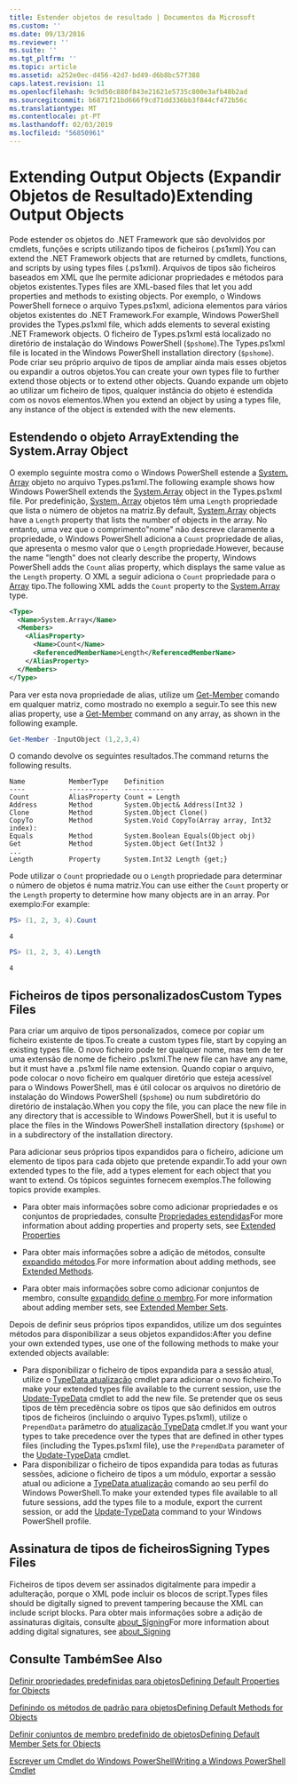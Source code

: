 ```yaml
---
title: Estender objetos de resultado | Documentos da Microsoft
ms.custom: ''
ms.date: 09/13/2016
ms.reviewer: ''
ms.suite: ''
ms.tgt_pltfrm: ''
ms.topic: article
ms.assetid: a252e0ec-d456-42d7-bd49-d6b8bc57f388
caps.latest.revision: 11
ms.openlocfilehash: 9c9d50c880f843e21621e5735c800e3afb48b2ad
ms.sourcegitcommit: b6871f21bd666f9cd71dd336bb3f844cf472b56c
ms.translationtype: MT
ms.contentlocale: pt-PT
ms.lasthandoff: 02/03/2019
ms.locfileid: "56850961"
---
```

# <a name="extending-output-objects"></a><span data-ttu-id="addeb-102">Extending Output Objects (Expandir Objetos de Resultado)</span><span class="sxs-lookup"><span data-stu-id="addeb-102">Extending Output Objects</span></span>

<span data-ttu-id="addeb-103">Pode estender os objetos do .NET Framework que são devolvidos por cmdlets, funções e scripts utilizando tipos de ficheiros (.ps1xml).</span><span class="sxs-lookup"><span data-stu-id="addeb-103">You can extend the .NET Framework objects that are returned by cmdlets, functions, and scripts by using types files (.ps1xml).</span></span> <span data-ttu-id="addeb-104">Arquivos de tipos são ficheiros baseados em XML que lhe permite adicionar propriedades e métodos para objetos existentes.</span><span class="sxs-lookup"><span data-stu-id="addeb-104">Types files are XML-based files that let you add properties and methods to existing objects.</span></span> <span data-ttu-id="addeb-105">Por exemplo, o Windows PowerShell fornece o arquivo Types.ps1xml, adiciona elementos para vários objetos existentes do .NET Framework.</span><span class="sxs-lookup"><span data-stu-id="addeb-105">For example, Windows PowerShell provides the Types.ps1xml file, which adds elements to several existing .NET Framework objects.</span></span> <span data-ttu-id="addeb-106">O ficheiro de Types.ps1xml está localizado no diretório de instalação do Windows PowerShell (`$pshome`).</span><span class="sxs-lookup"><span data-stu-id="addeb-106">The Types.ps1xml file is located in the Windows PowerShell installation directory (`$pshome`).</span></span> <span data-ttu-id="addeb-107">Pode criar seu próprio arquivo de tipos de ampliar ainda mais esses objetos ou expandir a outros objetos.</span><span class="sxs-lookup"><span data-stu-id="addeb-107">You can create your own types file to further extend those objects or to extend other objects.</span></span> <span data-ttu-id="addeb-108">Quando expande um objeto ao utilizar um ficheiro de tipos, qualquer instância do objeto é estendida com os novos elementos.</span><span class="sxs-lookup"><span data-stu-id="addeb-108">When you extend an object by using a types file, any instance of the object is extended with the new elements.</span></span>

## <a name="extending-the-systemarray-object"></a><span data-ttu-id="addeb-109">Estendendo o objeto Array</span><span class="sxs-lookup"><span data-stu-id="addeb-109">Extending the System.Array Object</span></span>

<span data-ttu-id="addeb-110">O exemplo seguinte mostra como o Windows PowerShell estende a [System. Array](/dotnet/api/System.Array) objeto no arquivo Types.ps1xml.</span><span class="sxs-lookup"><span data-stu-id="addeb-110">The following example shows how Windows PowerShell extends the [System.Array](/dotnet/api/System.Array) object in the Types.ps1xml file.</span></span> <span data-ttu-id="addeb-111">Por predefinição, [System. Array](/dotnet/api/System.Array) objetos têm uma `Length` propriedade que lista o número de objetos na matriz.</span><span class="sxs-lookup"><span data-stu-id="addeb-111">By default, [System.Array](/dotnet/api/System.Array) objects have a `Length` property that lists the number of objects in the array.</span></span> <span data-ttu-id="addeb-112">No entanto, uma vez que o comprimento"nome" não descreve claramente a propriedade, o Windows PowerShell adiciona a `Count` propriedade de alias, que apresenta o mesmo valor que o `Length` propriedade.</span><span class="sxs-lookup"><span data-stu-id="addeb-112">However, because the name "length" does not clearly describe the property, Windows PowerShell adds the `Count` alias property, which displays the same value as the `Length` property.</span></span> <span data-ttu-id="addeb-113">O XML a seguir adiciona o `Count` propriedade para o [Array](/dotnet/api/System.Array) tipo.</span><span class="sxs-lookup"><span data-stu-id="addeb-113">The following XML adds the `Count` property to the [System.Array](/dotnet/api/System.Array) type.</span></span>

```xml
<Type>
  <Name>System.Array</Name>
  <Members>
    <AliasProperty>
      <Name>Count</Name>
      <ReferencedMemberName>Length</ReferencedMemberName>
    </AliasProperty>
  </Members>
</Type>

```

<span data-ttu-id="addeb-114">Para ver esta nova propriedade de alias, utilize um [Get-Member](/powershell/module/Microsoft.PowerShell.Utility/Get-Member) comando em qualquer matriz, como mostrado no exemplo a seguir.</span><span class="sxs-lookup"><span data-stu-id="addeb-114">To see this new alias property, use a [Get-Member](/powershell/module/Microsoft.PowerShell.Utility/Get-Member) command on any array, as shown in the following example.</span></span>

```powershell
Get-Member -InputObject (1,2,3,4)
```

<span data-ttu-id="addeb-115">O comando devolve os seguintes resultados.</span><span class="sxs-lookup"><span data-stu-id="addeb-115">The command returns the following results.</span></span>
```output
Name           MemberType    Definition
----           ----------    ----------
Count          AliasProperty Count = Length
Address        Method        System.Object& Address(Int32 )
Clone          Method        System.Object Clone()
CopyTo         Method        System.Void CopyTo(Array array, Int32 index):
Equals         Method        System.Boolean Equals(Object obj)
Get            Method        System.Object Get(Int32 )
...
Length         Property      System.Int32 Length {get;}
```
<span data-ttu-id="addeb-116">Pode utilizar o `Count` propriedade ou o `Length` propriedade para determinar o número de objetos é numa matriz.</span><span class="sxs-lookup"><span data-stu-id="addeb-116">You can use either the `Count` property or the `Length` property to determine how many objects are in an array.</span></span> <span data-ttu-id="addeb-117">Por exemplo:</span><span class="sxs-lookup"><span data-stu-id="addeb-117">For example:</span></span>

```powershell
PS> (1, 2, 3, 4).Count
```

```output
4
```

```powershell
PS> (1, 2, 3, 4).Length
```

```output
4
```

## <a name="custom-types-files"></a><span data-ttu-id="addeb-118">Ficheiros de tipos personalizados</span><span class="sxs-lookup"><span data-stu-id="addeb-118">Custom Types Files</span></span>

<span data-ttu-id="addeb-119">Para criar um arquivo de tipos personalizados, comece por copiar um ficheiro existente de tipos.</span><span class="sxs-lookup"><span data-stu-id="addeb-119">To create a custom types file, start by copying an existing types file.</span></span> <span data-ttu-id="addeb-120">O novo ficheiro pode ter qualquer nome, mas tem de ter uma extensão de nome de ficheiro .ps1xml.</span><span class="sxs-lookup"><span data-stu-id="addeb-120">The new file can have any name, but it must have a .ps1xml file name extension.</span></span> <span data-ttu-id="addeb-121">Quando copiar o arquivo, pode colocar o novo ficheiro em qualquer diretório que esteja acessível para o Windows PowerShell, mas é útil colocar os arquivos no diretório de instalação do Windows PowerShell (`$pshome`) ou num subdiretório do diretório de instalação.</span><span class="sxs-lookup"><span data-stu-id="addeb-121">When you copy the file, you can place the new file in any directory that is accessible to Windows PowerShell, but it is useful to place the files in the Windows PowerShell installation directory (`$pshome`) or in a subdirectory of the installation directory.</span></span>

<span data-ttu-id="addeb-122">Para adicionar seus próprios tipos expandidos para o ficheiro, adicione um elemento de tipos para cada objeto que pretende expandir.</span><span class="sxs-lookup"><span data-stu-id="addeb-122">To add your own extended types to the file, add a types element for each object that you want to extend.</span></span> <span data-ttu-id="addeb-123">Os tópicos seguintes fornecem exemplos.</span><span class="sxs-lookup"><span data-stu-id="addeb-123">The following topics provide examples.</span></span>

- <span data-ttu-id="addeb-124">Para obter mais informações sobre como adicionar propriedades e os conjuntos de propriedades, consulte [Propriedades estendidas](./extending-properties-for-objects.md)</span><span class="sxs-lookup"><span data-stu-id="addeb-124">For more information about adding properties and property sets, see [Extended Properties](./extending-properties-for-objects.md)</span></span>

- <span data-ttu-id="addeb-125">Para obter mais informações sobre a adição de métodos, consulte [expandido métodos](./defining-default-methods-for-objects.md).</span><span class="sxs-lookup"><span data-stu-id="addeb-125">For more information about adding methods, see [Extended Methods](./defining-default-methods-for-objects.md).</span></span>

- <span data-ttu-id="addeb-126">Para obter mais informações sobre como adicionar conjuntos de membro, consulte [expandido define o membro](./defining-default-member-sets-for-objects.md).</span><span class="sxs-lookup"><span data-stu-id="addeb-126">For more information about adding member sets, see [Extended Member Sets](./defining-default-member-sets-for-objects.md).</span></span>

<span data-ttu-id="addeb-127">Depois de definir seus próprios tipos expandidos, utilize um dos seguintes métodos para disponibilizar a seus objetos expandidos:</span><span class="sxs-lookup"><span data-stu-id="addeb-127">After you define your own extended types, use one of the following methods to make your extended objects available:</span></span>

- <span data-ttu-id="addeb-128">Para disponibilizar o ficheiro de tipos expandida para a sessão atual, utilize o [TypeData atualização](/powershell/module/Microsoft.PowerShell.Utility/Update-TypeData) cmdlet para adicionar o novo ficheiro.</span><span class="sxs-lookup"><span data-stu-id="addeb-128">To make your extended types file available to the current session, use the [Update-TypeData](/powershell/module/Microsoft.PowerShell.Utility/Update-TypeData) cmdlet to add the new file.</span></span> <span data-ttu-id="addeb-129">Se pretender que os seus tipos de têm precedência sobre os tipos que são definidos em outros tipos de ficheiros (incluindo o arquivo Types.ps1xml), utilize o `PrependData` parâmetro do [atualização TypeData](/powershell/module/Microsoft.PowerShell.Utility/Update-TypeData) cmdlet.</span><span class="sxs-lookup"><span data-stu-id="addeb-129">If you want your types to take precedence over the types that are defined in other types files (including the Types.ps1xml file), use the `PrependData` parameter of the [Update-TypeData](/powershell/module/Microsoft.PowerShell.Utility/Update-TypeData) cmdlet.</span></span>
- <span data-ttu-id="addeb-130">Para disponibilizar o ficheiro de tipos expandida para todas as futuras sessões, adicione o ficheiro de tipos a um módulo, exportar a sessão atual ou adicione a [TypeData atualização](/powershell/module/Microsoft.PowerShell.Utility/Update-TypeData) comando ao seu perfil do Windows PowerShell.</span><span class="sxs-lookup"><span data-stu-id="addeb-130">To make your extended types file available to all future sessions, add the types file to a module, export the current session, or add the [Update-TypeData](/powershell/module/Microsoft.PowerShell.Utility/Update-TypeData) command to your Windows PowerShell profile.</span></span>

## <a name="signing-types-files"></a><span data-ttu-id="addeb-131">Assinatura de tipos de ficheiros</span><span class="sxs-lookup"><span data-stu-id="addeb-131">Signing Types Files</span></span>

<span data-ttu-id="addeb-132">Ficheiros de tipos devem ser assinados digitalmente para impedir a adulteração, porque o XML pode incluir os blocos de script.</span><span class="sxs-lookup"><span data-stu-id="addeb-132">Types files should be digitally signed to prevent tampering because the XML can include script blocks.</span></span> <span data-ttu-id="addeb-133">Para obter mais informações sobre a adição de assinaturas digitais, consulte [about_Signing](/powershell/module/microsoft.powershell.core/about/about_signing)</span><span class="sxs-lookup"><span data-stu-id="addeb-133">For more information about adding digital signatures, see [about_Signing](/powershell/module/microsoft.powershell.core/about/about_signing)</span></span>

## <a name="see-also"></a><span data-ttu-id="addeb-134">Consulte Também</span><span class="sxs-lookup"><span data-stu-id="addeb-134">See Also</span></span>

[<span data-ttu-id="addeb-135">Definir propriedades predefinidas para objetos</span><span class="sxs-lookup"><span data-stu-id="addeb-135">Defining Default Properties for Objects</span></span>](./extending-properties-for-objects.md)

[<span data-ttu-id="addeb-136">Definindo os métodos de padrão para objetos</span><span class="sxs-lookup"><span data-stu-id="addeb-136">Defining Default Methods for Objects</span></span>](./defining-default-methods-for-objects.md)

[<span data-ttu-id="addeb-137">Definir conjuntos de membro predefinido de objetos</span><span class="sxs-lookup"><span data-stu-id="addeb-137">Defining Default Member Sets for Objects</span></span>](./defining-default-member-sets-for-objects.md)

[<span data-ttu-id="addeb-138">Escrever um Cmdlet do Windows PowerShell</span><span class="sxs-lookup"><span data-stu-id="addeb-138">Writing a Windows PowerShell Cmdlet</span></span>](./writing-a-windows-powershell-cmdlet.md)
